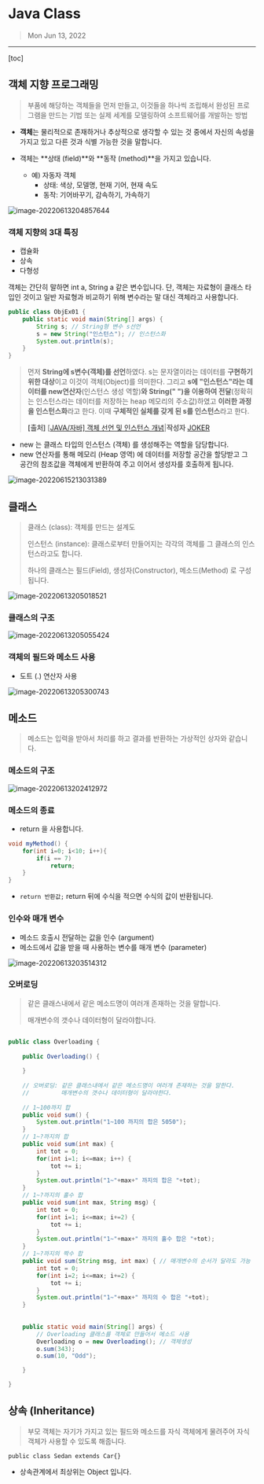 # Java Class

> Mon Jun 13, 2022

---

[toc] 

## 객체 지향 프로그래밍

> 부품에 해당하는 객체들을 먼저 만들고, 이것들을 하나씩 조립해서 완성된 프로그램을 만드는 기법 또는 실제 세계를 모델링하여 소프트웨어를 개발하는 방법

* **객체**는 물리적으로 존재하거나 추상적으로 생각할 수 있는 것 중에서 자신의 속성을 가지고 있고 다른 것과 식별 가능한 것을 말합니다.

* 객체는 **상태 (field)**와 **동작 (method)**을 가지고 있습니다.
  * 예) 자동자 객체
    * 상태: 색상, 모델명, 현재 기어, 현재 속도
    * 동작: 기어바꾸기, 감속하기, 가속하기

![image-20220613204857644](java_class.assets/image-20220613204857644.png)

### 객체 지향의 3대 특징

* 캡슐화
* 상속
* 다형성



객체는 간단히 말하면 int a, String a 같은 변수입니다. 단, 객체는 자료형이 클래스 타입인 것이고 일반 자료형과 비교하기 위해 변수라는 말 대신 객체라고 사용합니다.

```java
public class ObjEx01 {
	public static void main(String[] args) {
		String s; // String형 변수 s선언
		s = new String("인스턴스"); // 인스턴스화
		System.out.println(s);
	}
}
```

> 먼저 **String에 s변수(객체)를 선언**하였다. s는 문자열이라는 데이터를 **구현하기 위한 대상**이고 이것이 객체(Object)를 의미한다. 그리고 **s에 "인스턴스"라는 데이터를 new연산자**(인스턴스 생성 역할)**와 String(" ")을 이용하여 전달**(정확히는 인스턴스라는 데이터를 저장하는 heap 메모리의 주소값)하였고 **이러한 과정을 인스턴스화**라고 한다. 이때 **구체적인 실체를 갖게 된 s를 인스턴스**라고 한다.
>
> **[출처]** [[JAVA/자바\] 객체 선언 및 인스턴스 개념](https://blog.naver.com/heartflow89/220952631257)|**작성자** [JOKER](https://blog.naver.com/heartflow89)



* new 는 클래스 타입의 인스턴스 (객체) 를 생성해주는 역할을 담당합니다.
* new 연산자를 통해 메모리 (Heap 영역) 에 데이터를 저장할 공간을 할당받고 그 공간의 참조값을 객체에게 반환하여 주고 이어서 생성자를 호출하게 됩니다.

![image-20220615213031389](java_class.assets/image-20220615213031389.png)

## 클래스

> 클래스 (class): 객체를 만드는 설계도
>
> 인스턴스 (instance): 클래스로부터 만들어지는 각각의 객체를 그 클래스의 인스턴스라고도 합니다.
>
> 하나의 클래스는 필드(Field), 생성자(Constructor), 메소드(Method) 로 구성됩니다.

![image-20220613205018521](java_class.assets/image-20220613205018521.png)

### 클래스의 구조

![image-20220613205055424](java_class.assets/image-20220613205055424.png)

### 객체의 필드와 메소드 사용

* 도트 (.) 연산자 사용

![image-20220613205300743](java_class.assets/image-20220613205300743.png)



## 메소드

> 메소드는 입력을 받아서 처리를 하고 결과를 반환하는 가상적인 상자와 같습니다.



### 메소드의 구조

![image-20220613202412972](java_class.assets/image-20220613202412972.png)

### 메소드의 종료

* return 을 사용합니다.

```java
void myMethod() {
	for(int i=0; i<10; i++){
		if(i == 7)
			return;
	}
}
```

* `return 반환값;` return 뒤에 수식을 적으면 수식의 값이 반환됩니다.



### 인수와 매개 변수

* 메소드 호출시 전달하는 값을 인수 (argument)
* 메소드에서 값을 받을 때 사용하는 변수를 매개 변수 (parameter)

![image-20220613203514312](java_class.assets/image-20220613203514312.png)

### 오버로딩

> 같은 클래스내에서 같은 메소드명이 여러개 존재하는 것을 말합니다.
>
> 매개변수의 갯수나 데이터형이 달라야합니다.

```java

public class Overloading {
	
	public Overloading() {
		
	}
	
	// 오버로딩: 같은 클래스내에서 같은 메소드명이 여러개 존재하는 것을 말한다.
	//		   매개변수의 갯수나 데이터형이 달라야한다. 
	
	// 1~100까지 합
	public void sum() {
		System.out.println("1~100 까지의 합은 5050");
	}
	// 1~?까지의 합
	public void sum(int max) {
		int tot = 0;
		for(int i=1; i<=max; i++) {
			tot += i;
		}
		System.out.println("1~"+max+" 까지의 합은 "+tot);
	}
	// 1~?까지의 홀수 합
	public void sum(int max, String msg) {
		int tot = 0;
		for(int i=1; i<=max; i+=2) {
			tot += i;
		}
		System.out.println("1~"+max+" 까지의 홀수 합은 "+tot);
	}
	// 1~?까지의 짝수 합
	public void sum(String msg, int max) { // 매개변수의 순서가 달라도 가능
		int tot = 0;
		for(int i=2; i<=max; i+=2) {
			tot += i;
		}
		System.out.println("1~"+max+" 까지의 수 합은 "+tot);
	}
	
	
	public static void main(String[] args) {
		// Overloading 클래스를 객체로 만들어서 메소드 사용 
		Overloading o = new Overloading(); // 객체생성
		o.sum(343);
		o.sum(10, "Odd");

	}

}
```



## 상속 (Inheritance)

> 부모 객체는 자기가 가지고 있는 필드와 메소드를 자식 객체에게 물려주어 자식 객체가 사용할 수 있도록 해줍니다.



`public class Sedan extends Car{}`

* 상속관계에서 최상위는 Object 입니다.

